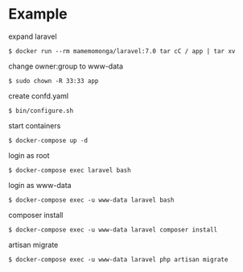 # Example

expand laravel

	$ docker run --rm mamemomonga/laravel:7.0 tar cC / app | tar xv

change owner:group to www-data

	$ sudo chown -R 33:33 app

create confd.yaml

	$ bin/configure.sh

start containers

	$ docker-compose up -d

login as root

	$ docker-compose exec laravel bash

login as www-data

	$ docker-compose exec -u www-data laravel bash

composer install

	$ docker-compose exec -u www-data laravel composer install

artisan migrate

	$ docker-compose exec -u www-data laravel php artisan migrate

